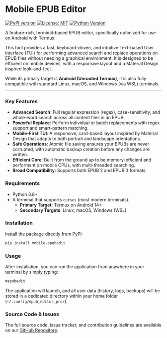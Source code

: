 # Mobile EPUB Editor

[![PyPI version](https://badge.fury.io/py/android-termux-epub-editor-pro.svg)](https://badge.fury.io/py/android-termux-epub-editor-pro)
[![License: MIT](https://img.shields.io/badge/License-MIT-yellow.svg)](https://opensource.org/licenses/MIT)
[![Python Version](https://img.shields.io/pypi/pyversions/android-termux-epub-editor-pro.svg)](https://pypi.org/project/android-termux-epub-editor-pro/)

A feature-rich, terminal-based EPUB editor, specifically optimized for use on Android with Termux.

This tool provides a fast, keyboard-driven, and intuitive Text-based User Interface (TUI) for performing advanced search and replace operations on EPUB files without needing a graphical environment. It is designed to be efficient on mobile devices, with a responsive layout and a Material Design inspired look-and-feel.

While its primary target is **Android (Unrooted Termux)**, it is also fully compatible with standard Linux, macOS, and Windows (via WSL) terminals.

---

### Key Features

*   **Advanced Search**: Full regular expression (regex), case-sensitivity, and whole-word search across all content files in an EPUB.
*   **Powerful Replace**: Perform individual or batch replacements with regex support and smart-pattern matching.
*   **Mobile-First TUI**: A responsive, card-based layout inspired by Material Design that adapts to both portrait and landscape orientations.
*   **Safe Operations**: Atomic file saving ensures your EPUBs are never corrupted, with automatic backup creation before any changes are written.
*   **Efficient Core**: Built from the ground up to be memory-efficient and performant on mobile CPUs, with multi-threaded searching.
*   **Broad Compatibility**: Supports both EPUB 2 and EPUB 3 formats.

### Requirements

*   Python 3.8+
*   A terminal that supports `curses` (most modern terminals).
    *   **Primary Target**: Termux on Android 14+
    *   **Secondary Targets**: Linux, macOS, Windows (WSL)

### Installation

Install the package directly from PyPI:

```bash
pip install mobile-epubedit
```

### Usage

After installation, you can run the application from anywhere in your terminal by simply typing:

```bash
mepubedit
```

The application will launch, and all user data (history, logs, backups) will be stored in a dedicated directory within your home folder (`~/.config/epub_editor_pro/`).

### Source Code & Issues

The full source code, issue tracker, and contribution guidelines are available on our [GitHub Repository](https://github.com/GoldDevs/Epub-Tools).
